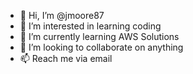 - 👋 Hi, I’m @jmoore87
- 👀 I’m interested in learning coding 
- 🌱 I’m currently learning AWS Solutions 
- 💞️ I’m looking to collaborate on anything 
- 📫 Reach me via email 

<!---
jmoore87/jmoore87 is a ✨ special ✨ repository because its `README.md` (this file) appears on your GitHub profile.
You can click the Preview link to take a look at your changes.
--->
